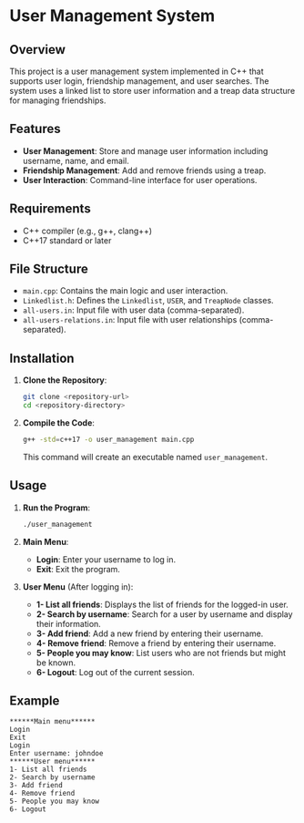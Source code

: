 # User Management System

## Overview

This project is a user management system implemented in C++ that supports user login, friendship management, and user searches. The system uses a linked list to store user information and a treap data structure for managing friendships.

## Features

- **User Management**: Store and manage user information including username, name, and email.
- **Friendship Management**: Add and remove friends using a treap.
- **User Interaction**: Command-line interface for user operations.

## Requirements

- C++ compiler (e.g., g++, clang++)
- C++17 standard or later

## File Structure

- `main.cpp`: Contains the main logic and user interaction.
- `Linkedlist.h`: Defines the `Linkedlist`, `USER`, and `TreapNode` classes.
- `all-users.in`: Input file with user data (comma-separated).
- `all-users-relations.in`: Input file with user relationships (comma-separated).

## Installation

1. **Clone the Repository**:

    ```bash
    git clone <repository-url>
    cd <repository-directory>
    ```

2. **Compile the Code**:

    ```bash
    g++ -std=c++17 -o user_management main.cpp
    ```

    This command will create an executable named `user_management`.

## Usage

1. **Run the Program**:

    ```bash
    ./user_management
    ```

2. **Main Menu**:

    - **Login**: Enter your username to log in.
    - **Exit**: Exit the program.

3. **User Menu** (After logging in):

    - **1- List all friends**: Displays the list of friends for the logged-in user.
    - **2- Search by username**: Search for a user by username and display their information.
    - **3- Add friend**: Add a new friend by entering their username.
    - **4- Remove friend**: Remove a friend by entering their username.
    - **5- People you may know**: List users who are not friends but might be known.
    - **6- Logout**: Log out of the current session.

## Example

```plaintext
******Main menu******
Login
Exit
Login
Enter username: johndoe
******User menu******
1- List all friends
2- Search by username
3- Add friend
4- Remove friend
5- People you may know
6- Logout
